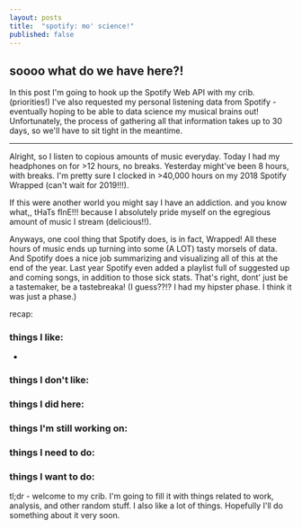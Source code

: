 ```yaml
---
layout: posts
title:  "spotify: mo' science!"
published: false
---
```


## soooo what do we have here?!

In this post I'm going to hook up the Spotify Web API with my crib. (priorities!) 
I've also requested my personal listening data from Spotify - eventually hoping to be able to data science my musical brains out! Unfortunately, the process of gathering all that information takes up to 30 days, so we'll have to sit tight in the meantime.

---

Alright, so I listen to copious amounts of music everyday. Today I had my headphones on for >12 hours, no breaks. Yesterday might've been 8 hours, with breaks. I'm pretty sure I clocked in >40,000 hours on my 2018 Spotify Wrapped (can't wait for 2019!!!).  

If this were another world you might say I have an addiction. and you know what,, tHaTs fInE!!!
because I absolutely pride myself on the egregious amount of music I stream (delicious!!).  

Anyways, one cool thing that Spotify does, is in fact, Wrapped! 
All these hours of music ends up turning into some (A LOT) tasty morsels of data. And Spotify does a nice job summarizing and visualizing all of this at the end of the year. Last year Spotify even added a playlist full of suggested up and coming songs, in addition to those sick stats. That's right, dont' just be a tastemaker, be a tastebreaka! (I guess??!? I had my hipster phase. I think it was just a phase.)


recap:

### things I like:
- 

### things I don't like:


### things I did here:

### things I'm still working on:

### things I need to do:


### things I want to do:



tl;dr - welcome to my crib. I'm going to fill it with things related to work, analysis, and other random stuff. I also like a lot of things. Hopefully I'll do something about it very soon.